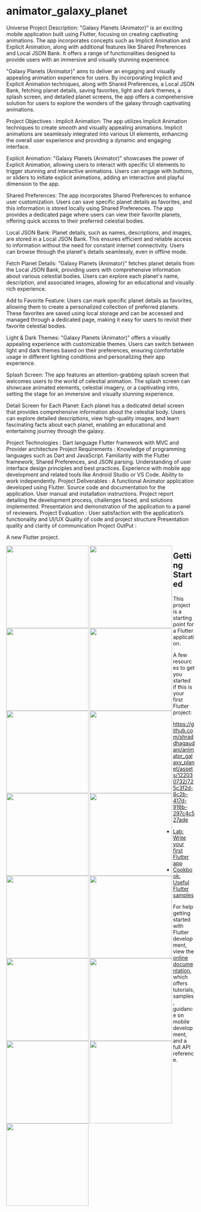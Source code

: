 # animator_galaxy_planet
Universe
Project Description:
"Galaxy Planets (Animator)" is an exciting mobile application built using Flutter, focusing on creating captivating animations. The app incorporates concepts such as Implicit Animation and Explicit Animation, along with additional features like Shared Preferences and Local JSON Bank. It offers a range of functionalities designed to provide users with an immersive and visually stunning experience.

"Galaxy Planets (Animator)" aims to deliver an engaging and visually appealing animation experience for users. By incorporating Implicit and Explicit Animation techniques, along with Shared Preferences, a Local JSON Bank, fetching planet details, saving favorites, light and dark themes, a splash screen, and detailed planet screens, the app offers a comprehensive solution for users to explore the wonders of the galaxy through captivating animations.

Project Objectives :
Implicit Animation: The app utilizes Implicit Animation techniques to create smooth and visually appealing animations. Implicit animations are seamlessly integrated into various UI elements, enhancing the overall user experience and providing a dynamic and engaging interface.

Explicit Animation: "Galaxy Planets (Animator)" showcases the power of Explicit Animation, allowing users to interact with specific UI elements to trigger stunning and interactive animations. Users can engage with buttons, or sliders to initiate explicit animations, adding an interactive and playful dimension to the app.

Shared Preferences: The app incorporates Shared Preferences to enhance user customization. Users can save specific planet details as favorites, and this information is stored locally using Shared Preferences. The app provides a dedicated page where users can view their favorite planets, offering quick access to their preferred celestial bodies.

Local JSON Bank: Planet details, such as names, descriptions, and images, are stored in a Local JSON Bank. This ensures efficient and reliable access to information without the need for constant internet connectivity. Users can browse through the planet's details seamlessly, even in offline mode.

Fetch Planet Details: "Galaxy Planets (Animator)" fetches planet details from the Local JSON Bank, providing users with comprehensive information about various celestial bodies. Users can explore each planet's name, description, and associated images, allowing for an educational and visually rich experience.

Add to Favorite Feature: Users can mark specific planet details as favorites, allowing them to create a personalized collection of preferred planets. These favorites are saved using local storage and can be accessed and managed through a dedicated page, making it easy for users to revisit their favorite celestial bodies.

Light & Dark Themes: "Galaxy Planets (Animator)" offers a visually appealing experience with customizable themes. Users can switch between light and dark themes based on their preferences, ensuring comfortable usage in different lighting conditions and personalizing their app experience.

Splash Screen: The app features an attention-grabbing splash screen that welcomes users to the world of celestial animation. The splash screen can showcase animated elements, celestial imagery, or a captivating intro, setting the stage for an immersive and visually stunning experience.

Detail Screen for Each Planet: Each planet has a dedicated detail screen that provides comprehensive information about the celestial body. Users can explore detailed descriptions, view high-quality images, and learn fascinating facts about each planet, enabling an educational and entertaining journey through the galaxy.

Project Technologies :
Dart language
Flutter framework with MVC and Provider architecture
Project Requirements :
Knowledge of programming languages such as Dart and JavaScript.
Familiarity with the Flutter framework, Shared Preferences, and JSON parsing.
Understanding of user interface design principles and best practices.
Experience with mobile app development and related tools like Android Studio or VS Code.
Ability to work independently.
Project Deliverables :
A functional Animator application developed using Flutter.
Source code and documentation for the application.
User manual and installation instructions.
Project report detailing the development process, challenges faced, and solutions implemented.
Presentation and demonstration of the application to a panel of reviewers.
Project Evaluation :
User satisfaction with the application’s functionality and UI/UX
Quality of code and project structure
Presentation quality and clarity of communication
Project OutPut :

A new Flutter project.

<p>

  <img align="left" src="https://github.com/shraddhagaudani/animator_galaxy_planet/assets/122030732/f9925988-fa56-4e24-9006-43136e680736" width="220px">
<img align="left" src="https://github.com/shraddhagaudani/animator_galaxy_planet/assets/122030732/d776eb32-8017-4eff-a3ef-ae790b984995" width="220px">
<img align="left" src="https://github.com/shraddhagaudani/animator_galaxy_planet/assets/122030732/e2ccc0a9-5336-4a29-940d-a310630cb9b9" width="220px">

</p>

<img align="left" src="https://github.com/shraddhagaudani/animator_galaxy_planet/assets/122030732/4e483eeb-e0f3-42bc-8cc9-6b904db3e92e" width="220px">
<img align="left" src="https://github.com/shraddhagaudani/animator_galaxy_planet/assets/122030732/62e8e825-2980-4021-b308-48c4473849f5" width="220px">
<img align="left" src="https://github.com/shraddhagaudani/animator_galaxy_planet/assets/122030732/c0883c1e-d86a-4a56-b1a9-fbace83e06fc" width="220px">

<img align="left" src="https://github.com/shraddhagaudani/animator_galaxy_planet/assets/122030732/75cd9495-b903-4c24-9ce3-3b8e0c814269" width="220px">
<img align="left" src="https://github.com/shraddhagaudani/animator_galaxy_planet/assets/122030732/f5f7bcca-7c02-41dd-bff0-074157ef798d" width="220px">
<img align="left" src="https://github.com/shraddhagaudani/animator_galaxy_planet/assets/122030732/b39a4ba4-c8ca-4519-8fd9-6abde3a89e7d" width="220px">

<img align="left" src="https://github.com/shraddhagaudani/animator_galaxy_planet/assets/122030732/3c9f109a-ac29-4033-b709-0150e5f24b3f" width="220px">
<img align="left" src="https://github.com/shraddhagaudani/animator_galaxy_planet/assets/122030732/898ec46a-69ea-4003-801c-cbc894ebbf2e" width="220px">
<img align="left" src="https://github.com/shraddhagaudani/animator_galaxy_planet/assets/122030732/039f3880-010d-4584-834b-64488ab92a20" width="220px">

<img align="left" src="https://github.com/shraddhagaudani/animator_galaxy_planet/assets/122030732/ab454135-2eb0-435f-95bd-687dec6dd4f8" width="220px">
<img align="left" src="https://github.com/shraddhagaudani/animator_galaxy_planet/assets/122030732/4f835838-08a9-4a05-80ae-07947bbe358f" width="220px">
<img align="left" src="https://github.com/shraddhagaudani/animator_galaxy_planet/assets/122030732/d1c119b0-5b5a-4390-8b7f-c39085eff4f9" width="220px">

## Getting Started


This project is a starting point for a Flutter application.

A few resources to get you started if this is your first Flutter project:


https://github.com/shraddhagaudani/animator_galaxy_planet/assets/122030732/725c3f2d-8c2b-417d-916b-297c4c527ade


- [Lab: Write your first Flutter app](https://docs.flutter.dev/get-started/codelab)
- [Cookbook: Useful Flutter samples](https://docs.flutter.dev/cookbook)

For help getting started with Flutter development, view the
[online documentation](https://docs.flutter.dev/), which offers tutorials,
samples, guidance on mobile development, and a full API reference.
